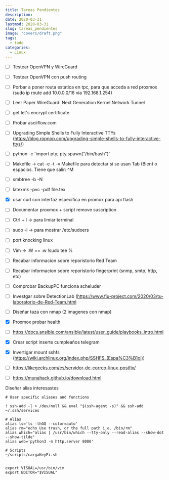 ```yaml
---
title: Tareas Pendientes
description: 
date: 2020-03-31
lastmod: 2020-03-31
slug: tareas_pendientes
image: "covers/draft.png"
tags:
  - todo
categories:
  - Linux
---
```





- [ ] Testear OpenVPN y WireGuard
- [ ] Testear OpenVPN con push routing
- [ ] Porbar a poner routa estatica en tpc, para que acceda a red proxmox (sudo ip route add 10.0.0.0/16 via 192.168.1.254)
- [ ] Leer Paper WireGuard: Next Generation Kernel Network Tunnel
- [ ] get let's encrypt certificate
- [ ] Probar asciiflow.com
- [ ] Upgrading Simple Shells to Fully Interactive TTYs (https://blog.ropnop.com/upgrading-simple-shells-to-fully-interactive-ttys/)
- [ ] python -c 'import pty; pty.spawn("/bin/bash")'
- [ ] Makefile -> cat -e -t -v Makefile para detectar si se usan Tab (Bien) o espacios. Tiene que salir: ^M
- [ ] smbtree -b -N
- [ ] latexmk -pvc -pdf file.tex
- [x] usar curl con interfaz especifica en promox para api flash
- [ ] Documentar proxmox + script remove suscription
- [ ] Ctrl + l -> para limiar terminal
- [ ] sudo -l -> para mostrar /etc/sudoers
- [ ] port knocking linux
- [ ] Vim -> :W == :w !sudo tee %
- [ ] Recabar informacion sobre reporistorio Red Team
- [ ] Recabar informacion sobre reporistorio fingerprint (snmp, smtp, http, etc)
- [ ] Comprobar BackupPC funciona scheluder
- [ ] Investgar sobre DetectionLab (https://www.flu-project.com/2020/03/tu-laboratorio-de-Red-Team.html
- [ ] Diseñar taza con nmap (2 imagenes con nmap)
- [x] Proxmox probar health 
- [ ] https://docs.ansible.com/ansible/latest/user_guide/playbooks_intro.html
- [x] Crear script inserte cumpleaños telegram
- [x] Invertigar mount sshfs (https://wiki.archlinux.org/index.php/SSHFS_(Espa%C3%B1ol))
- [ ] https://likegeeks.com/es/servidor-de-correo-linux-postfix/
- [ ] https://munahack.github.io/download.html






Diseñar alias interesastes

```
# User specific aliases and functions

! ssh-add -l > /dev/null && eval "$(ssh-agent -s)" && ssh-add ~/.ssh/services

# Alias
alias ls='ls -lhGQ --color=auto'
alias rm="echo Use trash, or the full path i.e. /bin/rm"
alias which="alias | /usr/bin/which --tty-only --read-alias --show-dot --show-tilde"
alias web='python3 -m http.server 8080'

# Scripts
~/scripts/cargaKeyPi.sh


export VISUAL=/usr/bin/vim
export EDITOR="$VISUAL"

```

